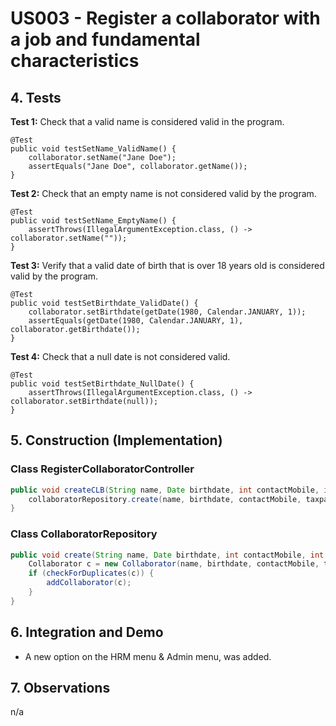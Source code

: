 # US003 - Register a collaborator with a job and fundamental characteristics

## 4. Tests 

**Test 1:** Check that a valid name is considered valid in the program. 

    @Test
    public void testSetName_ValidName() {
        collaborator.setName("Jane Doe");
        assertEquals("Jane Doe", collaborator.getName());
    }
	

**Test 2:** Check that an empty name is not considered valid by the program.

    @Test
    public void testSetName_EmptyName() {
        assertThrows(IllegalArgumentException.class, () -> collaborator.setName(""));
    }


**Test 3:** Verify that a valid date of birth that is over 18 years old is considered valid by the program.

    @Test
    public void testSetBirthdate_ValidDate() {
        collaborator.setBirthdate(getDate(1980, Calendar.JANUARY, 1));
        assertEquals(getDate(1980, Calendar.JANUARY, 1), collaborator.getBirthdate());
    }


**Test 4:** Check that a null date is not considered valid.

    @Test
    public void testSetBirthdate_NullDate() {
        assertThrows(IllegalArgumentException.class, () -> collaborator.setBirthdate(null));
    }

## 5. Construction (Implementation)

### Class RegisterCollaboratorController 

```java
public void createCLB(String name, Date birthdate, int contactMobile, int taxpayerNumber, String email, String address, String zipCode, String city, String documentType, String identificationNumber, Date admissionDate, Job job) {
    collaboratorRepository.create(name, birthdate, contactMobile, taxpayerNumber, email, address, zipCode, city, documentType, identificationNumber, admissionDate, job);
}
```

### Class CollaboratorRepository

```java
public void create(String name, Date birthdate, int contactMobile, int taxpayerNumber, String email, String address, String zipCode, String city, String documentType, String identificationNumber, Date admissionDate, Job job) {
    Collaborator c = new Collaborator(name, birthdate, contactMobile, taxpayerNumber, email, address, zipCode, city, documentType, identificationNumber, admissionDate, job);
    if (checkForDuplicates(c)) {
        addCollaborator(c);
    }
}
```


## 6. Integration and Demo 

* A new option on the HRM menu & Admin menu, was added.


## 7. Observations

n/a
